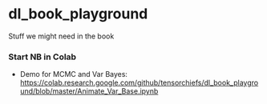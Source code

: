 # dl_book_playground
Stuff we might need in the book

### Start NB in Colab 
* Demo for MCMC and Var Bayes: https://colab.research.google.com/github/tensorchiefs/dl_book_playground/blob/master/Animate_Var_Base.ipynb
